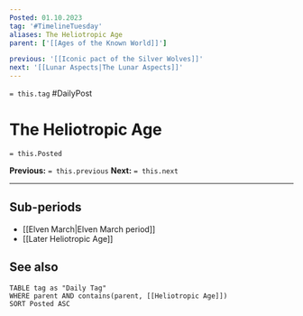 ```yaml
---
Posted: 01.10.2023
tag: '#TimelineTuesday'
aliases: The Heliotropic Age
parent: ['[[Ages of the Known World]]']

previous: '[[Iconic pact of the Silver Wolves]]'
next: '[[Lunar Aspects|The Lunar Aspects]]'
---
```


`= this.tag` #DailyPost

# The Heliotropic Age

`= this.Posted`

**Previous:** `= this.previous`
**Next:** `= this.next`

---

## Sub-periods

- [[Elven March|Elven March period]]
- [[Later Heliotropic Age]]

## See also
```dataview
TABLE tag as "Daily Tag"
WHERE parent AND contains(parent, [[Heliotropic Age]])
SORT Posted ASC
```
